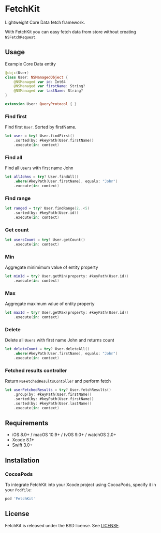 # FetchKit

Lightweight Core Data fetch framework.

With FetchKit you can easy fetch data from store without creating `NSFetchRequest`.

## Usage
Example Core Data entity
```swift
@objc(User)
class User: NSManagedObject {
    @NSManaged var id: Int64
    @NSManaged var firstName: String?
    @NSManaged var lastName: String?
}

extension User: QueryProtocol { }
```

### Find first
Find first `User`. Sorted by firstName.
```swift
let user = try? User.findFirst()
    .sorted(by: #keyPath(User.firstName))
    .execute(in: context)
```

### Find all
Find all `Users` with first name John
```swift
let allJohns = try? User.findAll()
    .where(#keyPath(User.firstName), equals: "John")
    .execute(in: context)
```

### Find range
```swift
let ranged = try? User.findRange(2..<5)
    .sorted(by: #keyPath(User.id))
    .execute(in: context)
```

### Get count
```swift
let usersCount = try? User.getCount()
    .execute(in: context)
```

### Min
Aggregate minimimum value of entity property
```swift
let minId = try? User.getMin(property: #keyPath(User.id))
    .execute(in: context)
```

### Max
Aggregate maximum value of entity property
```swift
let maxId = try? User.getMax(property: #keyPath(User.id))
    .execute(in: context)
```

### Delete
Delete all `Users` with first name John and returns count
```swift
let deleteCount = try? User.deleteAll()
    .where(#keyPath(User.firstName), equals: "John")
    .execute(in: context)
```

### Fetched results controller
Return `NSFetchedResultsContoller` and perform fetch
```swift
let userFetchedResults = try? User.fetchResults()
    .group(by: #keyPath(User.firstName))
    .sorted(by: #keyPath(User.firstName))
    .sorted(by: #keyPath(User.lastName))
    .execute(in: context)
```

## Requirements

- iOS 8.0+ / macOS 10.9+ / tvOS 9.0+ / watchOS 2.0+
- Xcode 8.1+
- Swift 3.0+

## Installation

### CocoaPods
To integrate FetchKit into your Xcode project using CocoaPods, specify it in your `Podfile`:

```ruby
pod 'FetchKit'
```

## License
FetchKit is released under the BSD license. See [LICENSE](LICENSE).
